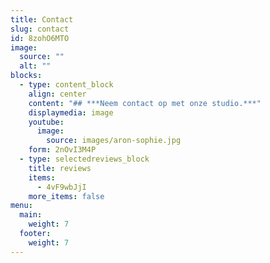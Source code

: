 ```yaml
---
title: Contact
slug: contact
id: 8zohO6MTO
image:
  source: ""
  alt: ""
blocks:
  - type: content_block
    align: center
    content: "## ***Neem contact op met onze studio.***"
    displaymedia: image
    youtube:
      image:
        source: images/aron-sophie.jpg
    form: 2nOvI3M4P
  - type: selectedreviews_block
    title: reviews
    items:
      - 4vF9wbJjI
    more_items: false
menu:
  main:
    weight: 7
  footer:
    weight: 7
---
```

